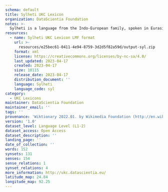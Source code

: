 ```yaml
---
schema: default
title: Sylheti UKC Lexicon
organization: DataScientia Foundation
notes: >-
  Sylheti is a language from the Indo-European family, spoken in Eurasia. The UKC Lexicon of Sylheti is represented as a lexico-semantic network. It consists of words, word senses, synsets, as well as sense-level and synset-level relationships.
resources:
  - name: Sylheti UKC Lexicon LMF format
    url: >-
      resources/e25bec61-0411-4e94-8759-3d2d5f82a59d/output-syl.zip
    format: xml
    license: https://creativecommons.org/licenses/by-nc-sa/4.0/
    last_updated: 2023-04-17
    created: 2023-04-17
    size: 10115
    release_date: 2023-04-17
    distribution_document: ''
    language: Sylheti
    language_code: syl
category:
  - UKC Lexicons
maintainer: DataScientia Foundation
maintainer_email: ''
tags: ''
provenance: 'Wiktionary 2022.01. by Wikimedia Foundation (http://en.wiktionary.org); Antonymy 1.0 by Gábor Bella (http://ukc.datascientia.eu); Princeton WordNet 2.1 by Princeton University (https://wordnet.princeton.edu)'
version: '1.0'
dataset_level: Language Level (L1-2)
dataset_access: Open Access
dataset_description: ''
landing_page: ''
date_of_collection: ''
words: 152
synsets: 131
senses: 154
sense_relations: 1
synset_relations: 4
more_information: http://ukc.datascientia.eu/
latitude_map: 24.84
longitude_map: 92.25
---
```

